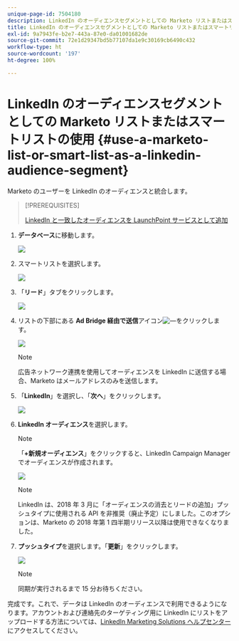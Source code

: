 ```yaml
---
unique-page-id: 7504180
description: LinkedIn のオーディエンスセグメントとしての Marketo リストまたはスマートリストの使用 - Marketo ドキュメント - 製品ドキュメント
title: LinkedIn のオーディエンスセグメントとしての Marketo リストまたはスマートリストの使用
exl-id: 9a7943fe-b2e7-443a-87e0-da01001682de
source-git-commit: 72e1d29347bd5b77107da1e9c30169cb6490c432
workflow-type: ht
source-wordcount: '197'
ht-degree: 100%

---
```


# LinkedIn のオーディエンスセグメントとしての Marketo リストまたはスマートリストの使用 {#use-a-marketo-list-or-smart-list-as-a-linkedin-audience-segment}

Marketo のユーザーを LinkedIn のオーディエンスと統合します。

>[!PREREQUISITES]
>
>[LinkedIn と一致したオーディエンスを LaunchPoint サービスとして追加](/help/marketo/product-docs/demand-generation/ad-network-integrations/add-linkedin-matched-audiences-as-a-launchpoint-service.md)

1. **データベース**&#x200B;に移動します。

   ![](assets/db.png)

1. スマートリストを選択します。

   ![](assets/two.png)

1. 「**リード**」タブをクリックします。

   ![](assets/three-1.png)

1. リストの下部にある **Ad Bridge 経由で送信**&#x200B;アイコン![—](assets/image2015-4-20-18-3a18-3a41.png)をクリックします。

   ![](assets/four-1.png)

   >[!NOTE]
   >
   >広告ネットワーク連携を使用してオーディエンスを LinkedIn に送信する場合、Marketo はメールアドレスのみを送信します。

1. 「**LinkedIn**」を選択し、「**次へ**」をクリックします。

   ![](assets/image2015-4-20-18-3a7-3a19.png)

1. **LinkedIn オーディエンス**&#x200B;を選択します。

   >[!NOTE]
   >
   >「**+新規オーディエンス**」をクリックすると、LinkedIn Campaign Manager でオーディエンスが作成されます。

   ![](assets/6.png)

   >[!NOTE]
   >
   >LinkedIn は、2018 年 3 月に「オーディエンスの消去とリードの追加」プッシュタイプに使用される API を非推奨（廃止予定）にしました。このオプションは、Marketo の 2018 年第 1 四半期リリース以降は使用できなくなりました。

1. **プッシュタイプ**&#x200B;を選択します。「**更新**」をクリックします。

   ![](assets/7.png)

   >[!NOTE]
   >
   >同期が実行されるまで 15 分お待ちください。

完成です。これで、データは LinkedIn のオーディエンスで利用できるようになります。アカウントおよび連絡先のターゲティング用に LinkedIn にリストをアップロードする方法については、[LinkedIn Marketing Solutions ヘルプセンター](https://www.linkedin.com/help/lms/answer/73938?query=ad%20segment)にアクセスしてください。
